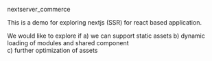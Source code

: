 nextserver_commerce

This is a demo for exploring nextjs (SSR) for react based application. 


We would like to explore if 
a) we can support static assets 
b) dynamic loading of modules and shared component  
c) further optimization of assets 



